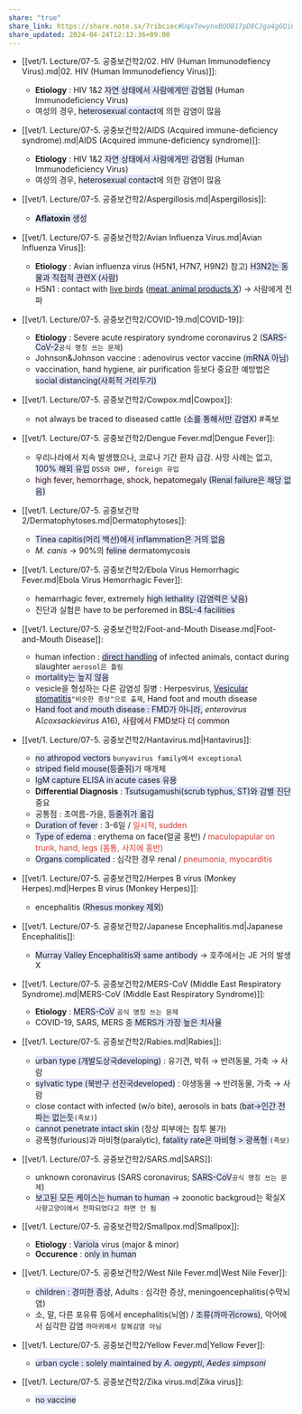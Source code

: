 ```yaml
---
share: "true"
share_link: https://share.note.sx/7ribciec#UqxTewynxBQOB17pD8CJgo4gGQi6KaWkmu8/dz7e/3Q
share_updated: 2024-04-24T12:12:36+09:00
---
```


- [[vet/1. Lecture/07-5. 공중보건학2/02. HIV (Human Immunodefiency Virus).md|02. HIV (Human Immunodefiency Virus)]]: 
    - **Etiology** : HIV 1&2 <span style="background:#e0e5fc">자연 상태에서 사람에게만 감염됨</span> (Human Immunodeficiency Virus)
    - 여성의 경우, <span style="background:#e0e5fc">heterosexual contact</span>에 의한 감염이 많음

- [[vet/1. Lecture/07-5. 공중보건학2/AIDS (Acquired immune-deficiency syndrome).md|AIDS (Acquired immune-deficiency syndrome)]]: 
    - **Etiology** : HIV 1&2 <span style="background:#e0e5fc">자연 상태에서 사람에게만 감염됨</span> (Human Immunodeficiency Virus)
    - 여성의 경우, <span style="background:#e0e5fc">heterosexual contact</span>에 의한 감염이 많음

- [[vet/1. Lecture/07-5. 공중보건학2/Aspergillosis.md|Aspergillosis]]: 
    - <span style="background:#e0e5fc"><b>Aflatoxin</b> 생성</span>

- [[vet/1. Lecture/07-5. 공중보건학2/Avian Influenza Virus.md|Avian Influenza Virus]]: 
    - **Etiology** : Avian influenza virus (H5N1, H7N7, H9N2)
참고) <span style="background:#e0e5fc">H3N2는 동물과 직접적 관련X (사람)</span>
    - H5N1 : contact with <u>live birds</u> (<span style="background:#e0e5fc"><u>meat, animal products X</u></span>) → 사람에게 전파

- [[vet/1. Lecture/07-5. 공중보건학2/COVID-19.md|COVID-19]]: 
    - **Etiology** : Severe acute respiratory syndrome coronavirus 2 (<span style="background:#e0e5fc">SARS-CoV-2</span>`공식 명칭 쓰는 문제`)
    - Johnson&Johnson vaccine : adenovirus vector vaccine (<span style="background:#e0e5fc">mRNA 아님</span>)
    - vaccination, hand hygiene, air purification 등보다 중요한 예방법은 <span style="background:#e0e5fc">social distancing(사회적 거리두기)</span>

- [[vet/1. Lecture/07-5. 공중보건학2/Cowpox.md|Cowpox]]: 
    - not always be traced to diseased cattle (<span style="background:#e0e5fc">소를 통해서만 감염X</span>) #족보

- [[vet/1. Lecture/07-5. 공중보건학2/Dengue Fever.md|Dengue Fever]]: 
    - 우리나라에서 지속 발생했으나, 코로나 기간 환자 급감. 사망 사례는 없고, <span style="background:#e0e5fc">100% 해외 유입</span> `DSS와 DHF, foreign 유입`
    - <span style="background:#fceef8">high fever, hemorrhage, shock, hepatomegaly </span><span style="background:#e0e5fc">(Renal failure은 해당 없음)</span>

- [[vet/1. Lecture/07-5. 공중보건학2/Dermatophytoses.md|Dermatophytoses]]: 
    - <span style="background:#e0e5fc">Tinea capitis(머리 백선)에서 inflammation은 거의 없음</span>
    - *M. canis* → 90%의 <span style="background:#e0e5fc">feline</span> dermatomycosis

- [[vet/1. Lecture/07-5. 공중보건학2/Ebola Virus Hemorrhagic Fever.md|Ebola Virus Hemorrhagic Fever]]: 
    - hemarrhagic fever, extremely <span style="background:#e0e5fc">high lethality (감염력은 낮음)</span>
    - 진단과 실험은 have to be perforemed in <span style="background:#e0e5fc">BSL-4 facilities</span>

- [[vet/1. Lecture/07-5. 공중보건학2/Foot-and-Mouth Disease.md|Foot-and-Mouth Disease]]: 
    - human infection : <span style="background:#e0e5fc"><u>direct handling</u></span> of infected animals, contact during slaughter `aerosol은 틀림`
    - <span style="background:#e0e5fc">mortality는 높지 않음</span>
    - vesicle을 형성하는 다른 감염성 질병 : Herpesvirus, <span style="background:#e0e5fc"><u>Vesicular stomatitis</u></span>`"비슷한 증상"으로 출제`, Hand foot and mouth disease
    - <span style="background:#e0e5fc">Hand foot and mouth disease : FMD가 아니라,</span> *enterovirus* A(*coxsackievirus* A16), <span style="background:#fceef8">사람에서 FMD보다 더 common</span>

- [[vet/1. Lecture/07-5. 공중보건학2/Hantavirus.md|Hantavirus]]: 
    - <span style="background:#e0e5fc">no athropod vectors</span> `bunyavirus family에서 exceptional`
    - <span style="background:#e0e5fc">striped field mouse(등줄쥐)</span>가 매개체
    - <span style="background:#e0e5fc">IgM capture ELISA in acute cases 유용</span>
    - **Differential Diagnosis** : <span style="background:#e0e5fc">Tsutsugamushi(scrub typhus, ST)와 감별 진단</span> 중요
    - 공통점 : 초여름-가을, <span style="background:#e0e5fc">등줄쥐가 옮김</span>
    - <span style="background:#e0e5fc">Duration of fever</span> : 3-6일 / <font color="#d83931">일시적, sudden</font>
    - <span style="background:#e0e5fc">Type of edema</span> : erythema on face(얼굴 홍반) / <font color="#d83931">maculopapular on trunk, hand, legs (몸통, 사지에 홍반)</font>
    - <span style="background:#e0e5fc">Organs complicated</span> : 심각한 경우 renal / <font color="#d83931">pneumonia, myocarditis</font>

- [[vet/1. Lecture/07-5. 공중보건학2/Herpes B virus (Monkey Herpes).md|Herpes B virus (Monkey Herpes)]]: 
    - encephalitis (<span style="background:#e0e5fc">Rhesus monkey 제외</span>)

- [[vet/1. Lecture/07-5. 공중보건학2/Japanese Encephalitis.md|Japanese Encephalitis]]: 
    - <span style="background:#e0e5fc">Murray Valley Encephalitis와 same antibody</span> → 호주에서는 JE 거의 발생 X

- [[vet/1. Lecture/07-5. 공중보건학2/MERS-CoV (Middle East Respiratory Syndrome).md|MERS-CoV (Middle East Respiratory Syndrome)]]: 
    - **Etiology** : <span style="background:#e0e5fc">MERS-CoV</span> `공식 명칭 쓰는 문제`
    - COVID-19, SARS, MERS 중<span style="background:#e0e5fc"> MERS가 가장 높은 치사율</span>

- [[vet/1. Lecture/07-5. 공중보건학2/Rabies.md|Rabies]]: 
    - <span style="background:#e0e5fc">urban type (개발도상국developing)</span> : 유기견, 박쥐 → 반려동물, 가축 → 사람
    - <span style="background:#e0e5fc">sylvatic type (북반구 선진국developed)</span> : 야생동물 → 반려동물, 가축 → 사람
    - close contact with infected (w/o bite), aerosols in bats (<span style="background:#e0e5fc">bat→인간 전파는 없는듯</span>`(족보)`)
    - <span style="background:#e0e5fc">cannot penetrate intact skin</span> (정상 피부에는 침투 불가)
    - 광폭형(furious)과 마비형(paralytic), <span style="background:#e0e5fc">fatality rate은 마비형 > 광폭형 </span>`(족보)`

- [[vet/1. Lecture/07-5. 공중보건학2/SARS.md|SARS]]: 
    - unknown coronavirus (SARS coronavirus; <span style="background:#e0e5fc">SARS-CoV</span>`공식 명칭 쓰는 문제`)
    - <span style="background:#e0e5fc">보고된 모든 케이스는 human to human</span> → zoonotic backgroud는 확실X `사향고양이에서 전파되었다고 하면 안 됨`

- [[vet/1. Lecture/07-5. 공중보건학2/Smallpox.md|Smallpox]]: 
    - **Etiology** : <span style="background:#e0e5fc">Variola</span> virus (major & minor)
    - **Occurence** : <span style="background:#e0e5fc">only in human</span>

- [[vet/1. Lecture/07-5. 공중보건학2/West Nile Fever.md|West Nile Fever]]: 
    - <span style="background:#e0e5fc">children : 경미한 증상</span>, Adults : 심각한 증상, meningoencephalitis(수막뇌염)
    - 소, 말, 다른 포유류 등에서 encephalitis(뇌염) / <span style="background:#e0e5fc">조류(까마귀crows)</span>, 악어에서 심각한 감염 `까마귀에서 잠복감염 아님`

- [[vet/1. Lecture/07-5. 공중보건학2/Yellow Fever.md|Yellow Fever]]: 
    - <span style="background:#e0e5fc">urban cycle : solely maintained by <i>A. aegypti</i>, <em>Aedes simpsoni</em></span>

- [[vet/1. Lecture/07-5. 공중보건학2/Zika virus.md|Zika virus]]: 
    - <span style="background:#e0e5fc">no vaccine</span>




